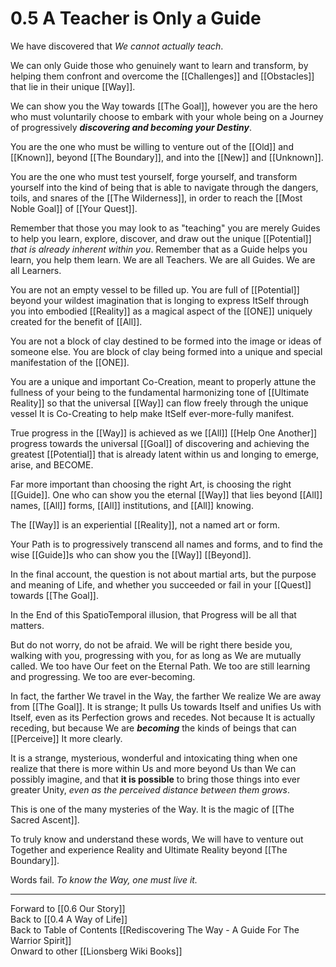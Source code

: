 # 0.5 A Teacher is Only a Guide

We have discovered that *We cannot actually teach*. 

We can only Guide those who genuinely want to learn and transform, by helping them confront and overcome the [[Challenges]] and [[Obstacles]] that lie in their unique [[Way]]. 

We can show you the Way towards [[The Goal]], however you are the hero who must voluntarily choose to embark with your whole being on a Journey of progressively ***discovering and becoming your Destiny***. 

You are the one who must be willing to venture out of the [[Old]] and [[Known]], beyond [[The Boundary]], and into the [[New]] and [[Unknown]]. 

You are the one who must test yourself, forge yourself, and transform yourself into the kind of being that is able to navigate through the dangers, toils, and snares of the [[The Wilderness]], in order to reach the [[Most Noble Goal]] of [[Your Quest]]. 

Remember that those you may look to as "teaching" you are merely Guides to help you learn, explore, discover, and draw out the unique [[Potential]] *that is already inherent within you*. Remember that as a Guide helps you learn, you help them learn. We are all Teachers. We are all Guides. We are all Learners. 

You are not an empty vessel to be filled up. You are full of [[Potential]] beyond your wildest imagination that is longing to express ItSelf through you into embodied [[Reality]] as a magical aspect of the [[ONE]] uniquely created for the benefit of [[All]].

You are not a block of clay destined to be formed into the image or ideas of someone else. You are block of clay being formed into a unique and special manifestation of the [[ONE]].  

You are a unique and important Co-Creation, meant to properly attune the fullness of your being to the fundamental harmonizing tone of [[Ultimate Reality]] so that the universal [[Way]] can flow freely through the unique vessel It is Co-Creating to help make ItSelf ever-more-fully manifest. 

True progress in the [[Way]] is achieved as we [[All]] [[Help One Another]] progress towards the universal [[Goal]] of discovering and achieving the greatest [[Potential]] that is already latent within us and longing to emerge, arise, and BECOME. 

Far more important than choosing the right Art, is choosing the right [[Guide]]. One who can show you the eternal [[Way]] that lies beyond [[All]] names, [[All]] forms, [[All]] institutions, and [[All]] knowing.

The [[Way]] is an experiential [[Reality]], not a named art or form. 

Your Path is to progressively transcend all names and forms, and to find the wise [[Guide]]s who can show you the [[Way]] [[Beyond]]. 

In the final account, the question is not about martial arts, but the purpose and meaning of Life, and whether you succeeded or fail in your [[Quest]] towards [[The Goal]].  

In the End of this SpatioTemporal illusion, that Progress will be all that matters.

But do not worry, do not be afraid. We will be right there beside you, walking with you, progressing with you, for as long as We are mutually called. We too have Our feet on the Eternal Path. We too are still learning and progressing. We too are ever-becoming. 

In fact, the farther We travel in the Way, the farther We realize We are away from [[The Goal]]. It is strange; It pulls Us towards Itself and unifies Us with Itself, even as its Perfection grows and recedes. Not because It is actually receding, but because We are ***becoming*** the kinds of beings that can [[Perceive]] It more clearly. 

It is a strange, mysterious, wonderful and intoxicating thing when one realize that there is more within Us and more beyond Us than We can possibly imagine, and that **it is possible** to bring those things into ever greater Unity, *even as the perceived distance between them grows*. 

This is one of the many mysteries of the Way. 
It is the magic of [[The Sacred Ascent]].  

To truly know and understand these words, We will have to venture out Together and experience Reality and Ultimate Reality beyond [[The Boundary]]. 

Words fail. *To know the Way, one must live it.*

____
Forward to [[0.6 Our Story]]  
Back to [[0.4 A Way of Life]]  
Back to Table of Contents [[Rediscovering The Way - A Guide For The Warrior Spirit]]  
Onward to other [[Lionsberg Wiki Books]]  

